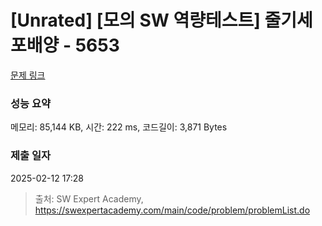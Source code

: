 # [Unrated] [모의 SW 역량테스트] 줄기세포배양 - 5653 

[문제 링크](https://swexpertacademy.com/main/code/problem/problemDetail.do?contestProbId=AWXRJ8EKe48DFAUo) 

### 성능 요약

메모리: 85,144 KB, 시간: 222 ms, 코드길이: 3,871 Bytes

### 제출 일자

2025-02-12 17:28



> 출처: SW Expert Academy, https://swexpertacademy.com/main/code/problem/problemList.do